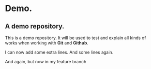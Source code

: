 # Demo.

## A demo repository.

This is a demo repository. It will be used to test and explain all kinds of works when working with **Git** and **Github**.

I can now add some extra lines.
And some lines again.

And again, but now in my feature branch